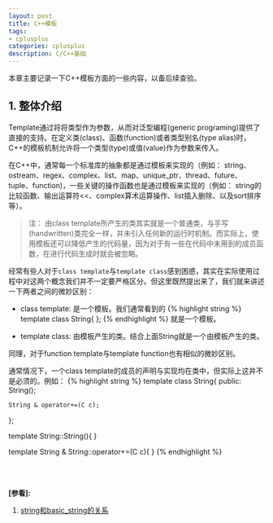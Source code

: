 ```yaml
---
layout: post
title: C++模板
tags:
- cplusplus
categories: cplusplus
description: C/C++基础
---
```


本章主要记录一下C++模板方面的一些内容，以备后续查验。


<!-- more -->

## 1. 整体介绍
Template通过将将类型作为参数，从而对泛型编程(generic programing)提供了直接的支持。在定义类(class)、函数(function)或者类型别名(type alias)时，C++的模板机制允许将一个类型(type)或值(value)作为参数来传入。


在C++中，通常每一个标准库的抽象都是通过模板来实现的（例如： string、ostream、regex、complex、list、map、unique_ptr、thread、future、tuple、function)，一些关键的操作函数也是通过模板来实现的（例如： string的比较函数、输出运算符<<、complex算术运算操作、list插入删除、以及sort排序等）。

>注： 由class template所产生的类其实就是一个普通类，与手写(handwritten)类完全一样，并未引入任何新的运行时机制。而实际上，使用模板还可以降低产生的代码量，因为对于有一些在代码中未用到的成员函数，在进行代码生成时就会被忽略。

经常有些人对于```class template```与```template class```感到困惑，其实在实际使用过程中对这两个概念我们并不一定要严格区分。但这里既然提出来了，我们就来讲述一下两者之间的微妙区别：

* class template: 是一个模板。我们通常看到的
{% highlight string %}
template <typename C> 
class String{
};
{% endhighlight %}
就是一个模板。

* template class: 由模板产生的类。结合上面String<char>就是一个由模板产生的类。

同理，对于function template与template function也有相似的微妙区别。

通常情况下，一个class template的成员的声明与实现均在类中，但实际上这并不是必须的。例如：
{% highlight string %}
template <typename C>
class String{
public:
	String();

	String & operator+=(C c);
};

template <typename C>
String<C>::String(){
}

template <typename C>
String & String<C>::operator+=(C c){
}
{% endhighlight %}





<br />
<br />

**[参看]:**

1. [string和basic_string的关系](https://blog.csdn.net/robot8me/article/details/78691446)


<br />
<br />
<br />





